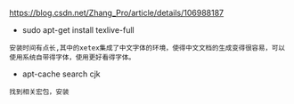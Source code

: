 https://blog.csdn.net/Zhang_Pro/article/details/106988187

* sudo apt-get install texlive-full
```
安装时间有点长,其中的xetex集成了中文字体的环境，使得中文文档的生成变得很容易，可以使用系统自带得字体，使用更好看得字体。
```
* apt-cache search cjk
```
找到相关宏包，安装
```
